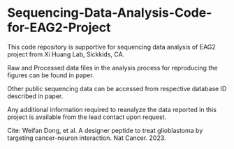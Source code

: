 # Sequencing-Data-Analysis-Code-for-EAG2-Project

This code repository is supportive for sequencing data analysis of EAG2 project from Xi Huang Lab, Sickkids, CA.

Raw and Processed data files in the analysis process for reproducing the figures can be found in paper.

Other public sequencing data can be accessed from respective database ID described in paper.

Any additional information required to reanalyze the data reported in this project is available from the lead contact upon request.

Cite: Weifan Dong, et al. A designer peptide to treat glioblastoma by targeting cancer-neuron interaction. Nat Cancer. 2023.



